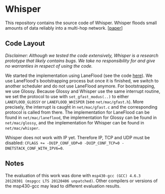 # Whisper

This repository contains the source code of Whisper. Whisper floods small amounts of data reliably into a multi-hop network. [[paper](https://dl.acm.org/citation.cfm?id=3356341)]

## Code Layout

*Disclaimer: Although we tested the code extensively, Whisper is a research prototype that likely contains bugs. We take no responsibility for and give no warranties in respect of using the code.*

We started the implementation using LaneFlood (see the code [here](laneflood)). We use LaneFlood's bootstrapping process but once it is finished, we switch to another scheduler and do not use LaneFlood anymore. For bootstrapping, we use Glossy. Because Glossy and Whisper use the same interrupt routine, we set the protocol to use with `set_gfast_modus(..)` to either `LANEFLOOD_GLOSSY` or `LANEFLOOD_WHISPER` (see `net/mac/gfast.h`). More precisely, the interrupt is caught in `net/mac/gfast.c` and the corresponding protocol is called from there. The implementation for LaneFlood can be found in `net/mac/laneflood`, the implementation for Glossy can be found in `net/mac/glossy`, and the implementation for Whisper can be found in `net/mac/whisper`.

Whisper does not work with IP yet. Therefore IP, TCP and UDP must be disabled: `CFLAGS += -DUIP_CONF_UDP=0 -DUIP_CONF_TCP=0 -DNETSTACK_CONF_WITH_IPV6=0`.

## Notes

The evaluation of this work was done with `msp430-gcc (GCC) 4.6.3 20120301 (mspgcc LTS 20120406 unpatched)`. Other compilers or versions of the msp430-gcc may lead to different evaluation results.

